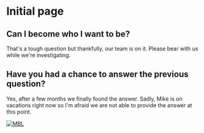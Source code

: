 # Initial page

## Can I become who I want to be?

That's a tough question but thankfully, our team is on it. Please bear with us while we're investigating.

## Have you had a chance to answer the previous question?

Yes, after a few months we finally found the answer. Sadly, Mike is on vacations right now so I'm afraid we are not able to provide the answer at this point.



[![MBL](https://mythicalbots.xyz/bot/682677009859477515/embed?q=white/ )](https://mythicalbots.xyz/bot/682677009859477515)
